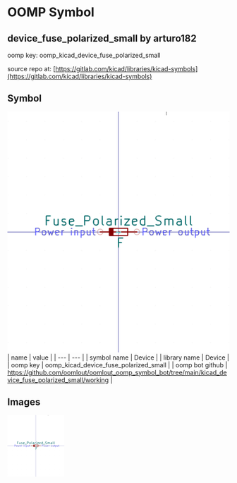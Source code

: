# OOMP Symbol  
## device_fuse_polarized_small  by arturo182  
  
oomp key: oomp_kicad_device_fuse_polarized_small  
  
source repo at: [https://gitlab.com/kicad/libraries/kicad-symbols](https://gitlab.com/kicad/libraries/kicad-symbols)  
## Symbol  
  
[![working.png](working_600.png)](working.png)  
| name | value | 
| --- | --- | 
| symbol name | Device | 
| library name | Device | 
| oomp key | oomp_kicad_device_fuse_polarized_small | 
| oomp bot github | https://github.com/oomlout/oomlout_oomp_symbol_bot/tree/main/kicad_device_fuse_polarized_small/working | 
## Images  
  
[![working.png](working_140.png)](working.png)  

